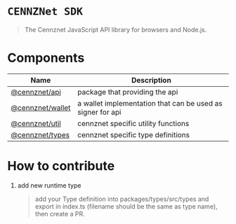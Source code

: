 # `CENNZNet SDK `

> The Cennznet JavaScript API library for browsers and Node.js.

# Components

| Name                                                       | Description                                                |
| ---------------------------------------------------------- | ---------------------------------------------------------- |
| [@cennznet/api](packages/api/README.md)       | package that providing the api                             |
| [@cennznet/wallet](packages/wallet/README.md) | a wallet implementation that can be used as signer for api |
| [@cennznet/util](packages/util/README.md)     | cennznet specific utility functions                         |
| [@cennznet/types](packages/types/README.md)   | cennznet specific type definitions                                |

# How to contribute

1. add new runtime type
    > add your Type definition into packages/types/src/types and export in index.ts (filename should be the same as type name),
    > then create a PR.
